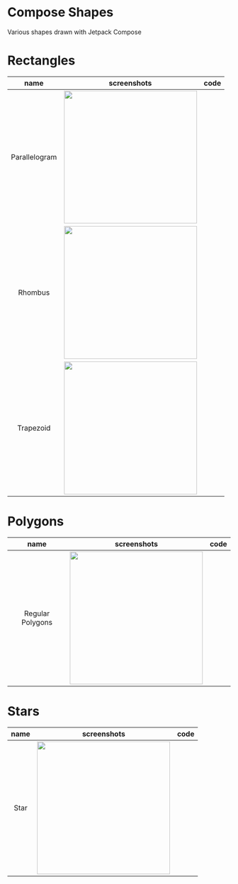 # Compose Shapes
Various shapes drawn with Jetpack Compose


# Rectangles

| name | screenshots | code|
| :--:|:--:|:--:|
|Parallelogram | <img src = "https://github.com/uuranus/compose-shapes/assets/72340294/a8a30f67-46e9-4c8d-a641-3cd243363d61" width = "300"> | ``` ```|
|Rhombus | <img src = "https://github.com/uuranus/compose-shapes/assets/72340294/9d00e04e-ab4e-4e37-aba8-3fc77fe36471" width = "300"> | ``` ```|
|Trapezoid | <img src = "https://github.com/uuranus/compose-shapes/assets/72340294/7208acb5-ee6e-482a-80bd-34584130ae4f" width = "300"> | ``` ```|


# Polygons
| name | screenshots | code|
| :--:|:--:|:--:|
| Regular Polygons | <img src = "https://github.com/uuranus/compose-shapes/assets/72340294/99d054ab-d0f9-4040-8847-0e2fbf0b06ae" width = "300"> | ``` ```|

# Stars
| name | screenshots | code|
| :--:|:--:|:--:|
| Star | <img src = "https://github.com/uuranus/compose-shapes/assets/72340294/e900b2c7-9171-4386-934b-673d33e8d6c4" width = "300"> | ``` ```|

